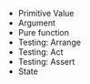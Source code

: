 * Primitive Value
* Argument
* Pure function
* Testing: Arrange
* Testing: Act
* Testing: Assert
* State
